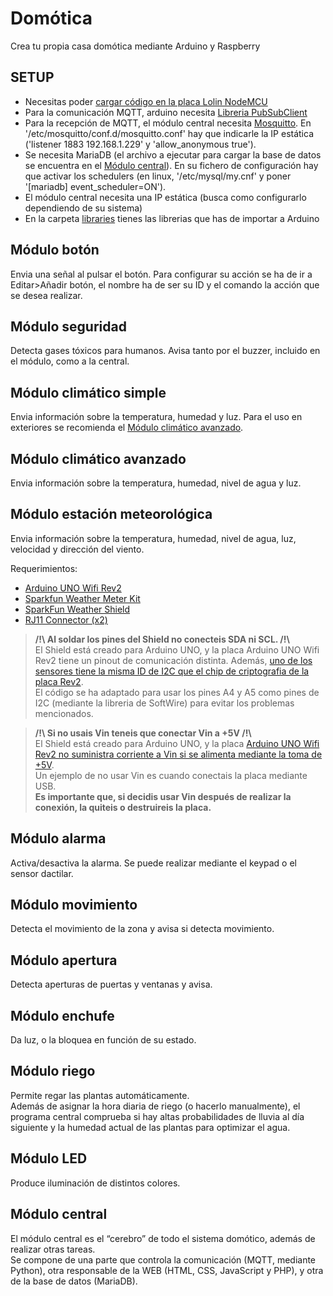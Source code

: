 # Domótica
Crea tu propia casa domótica mediante Arduino y Raspberry

## SETUP
- Necesitas poder [cargar código en la placa Lolin NodeMCU](https://www.instructables.com/Get-Started-With-ESP8266-NodeMCU-Lolin-V3/)
- Para la comunicación MQTT, arduino necesita [Libreria PubSubClient](https://pubsubclient.knolleary.net/)
- Para la recepción de MQTT, el módulo central necesita [Mosquitto](https://mosquitto.org/blog/2013/01/mosquitto-debian-repository/). En '/etc/mosquitto/conf.d/mosquitto.conf' hay que indicarle la IP estática ('listener 1883 192.168.1.229' y 'allow_anonymous true').
- Se necesita MariaDB (el archivo a ejecutar para cargar la base de datos se encuentra en el [Módulo central](https://github.com/rogermiranda1000/Domotica#m%C3%B3dulo-central)). En su fichero de configuración hay que activar los schedulers (en linux, '/etc/mysql/my.cnf' y poner '[mariadb] event_scheduler=ON').
- El módulo central necesita una IP estática (busca como configurarlo dependiendo de su sistema)
- En la carpeta [libraries](https://github.com/rogermiranda1000/Domotica/tree/master/libraries) tienes las librerias que has de importar a Arduino

## Módulo botón
Envia una señal al pulsar el botón.
Para configurar su acción se ha de ir a Editar>Añadir botón, el nombre ha de ser su ID y el comando la acción que se desea realizar.

## Módulo seguridad
Detecta gases tóxicos para humanos. Avisa tanto por el buzzer, incluido en el módulo, como a la central.

## Módulo climático simple
Envia información sobre la temperatura, humedad y luz.
Para el uso en exteriores se recomienda el [Módulo climático avanzado](https://github.com/rogermiranda1000/Domotica#m%C3%B3dulo-clim%C3%A1tico-avanzado).

## Módulo climático avanzado
Envia información sobre la temperatura, humedad, nivel de agua y luz.

## Módulo estación meteorológica
Envia información sobre la temperatura, humedad, nivel de agua, luz, velocidad y dirección del viento.

Requerimientos:
- [Arduino UNO Wifi Rev2](https://store.arduino.cc/arduino-uno-wifi-rev2)
- [Sparkfun Weather Meter Kit](https://www.sparkfun.com/products/15901)
- [SparkFun Weather Shield](https://www.sparkfun.com/products/13956)
- [RJ11 Connector (x2)](https://www.sparkfun.com/products/132)

> **/!\\ Al soldar los pines del Shield no conecteis SDA ni SCL. /!\\**<br/>
> El Shield está creado para Arduino UNO, y la placa Arduino UNO Wifi Rev2 tiene un pinout de comunicación distinta. Además, [uno de los sensores tiene la misma ID de I2C que el chip de criptografia de la placa Rev2](https://forum.arduino.cc/t/arduino-uno-wifi-rev-2-and-liquidcrystal_i2c-solved/562494/18#msg4005531).<br/>
> El código se ha adaptado para usar los pines A4 y A5 como pines de I2C (mediante la libreria de SoftWire) para evitar los problemas mencionados.<br/>

> **/!\\ Si no usais Vin teneis que conectar Vin a +5V /!\\**<br/>
> El Shield está creado para Arduino UNO, y la placa [Arduino UNO Wifi Rev2 no suministra corriente a Vin si se alimenta mediante la toma de +5V](https://forum.arduino.cc/t/i2c-problem-while-using-sparkfun-weather-shield-on-arduino-uno-wifi-rev2/698082/33?u=rogermiranda1000).<br/>
> Un ejemplo de no usar Vin es cuando conectais la placa mediante USB.<br/>
> **Es importante que, si decidis usar Vin después de realizar la conexión, la quiteis o destruireis la placa.**

## Módulo alarma
Activa/desactiva la alarma. Se puede realizar mediante el keypad o el sensor dactilar.

## Módulo movimiento
Detecta el movimiento de la zona y avisa si detecta movimiento.

## Módulo apertura
Detecta aperturas de puertas y ventanas y avisa.

## Módulo enchufe
Da luz, o la bloquea en función de su estado.

## Módulo riego
Permite regar las plantas automáticamente.<br/>
Además de asignar la hora diaria de riego (o hacerlo manualmente), el programa central comprueba si hay altas probabilidades de lluvia al día siguiente y la humedad actual de las plantas para optimizar el agua.

## Módulo LED
Produce iluminación de distintos colores.

## Módulo central
El módulo central es el “cerebro” de todo el sistema domótico, además de realizar otras tareas.<br/>
Se compone de una parte que controla la comunicación (MQTT, mediante Python), otra responsable de la WEB (HTML, CSS, JavaScript y PHP), y otra de la base de datos (MariaDB).

